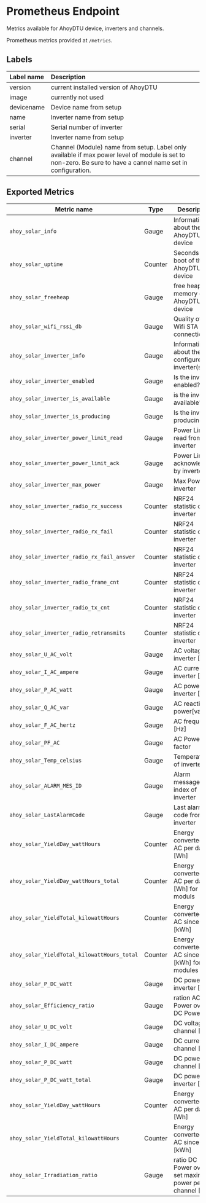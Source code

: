 # Prometheus Endpoint
Metrics available for AhoyDTU device, inverters and channels.

Prometheus metrics provided at `/metrics`.

## Labels
| Label name   | Description                           |
|:-------------|:--------------------------------------|
| version      | current installed version of AhoyDTU  |
| image        | currently not used                    |
| devicename   | Device name from setup                |
| name         | Inverter name from setup              |
| serial       | Serial number of inverter             |
| inverter     | Inverter name from setup              |
| channel      | Channel (Module) name from setup. Label only available if max power level of module is set to non-zero. Be sure to have a cannel name set in configuration. |

## Exported Metrics
| Metric name                                  | Type    | Description                                              | Labels       |
|----------------------------------------------|---------|----------------------------------------------------------|--------------|
| `ahoy_solar_info`                            | Gauge   | Information about the AhoyDTU device                     | version, image, devicename |
| `ahoy_solar_uptime`                          | Counter | Seconds since boot of the AhoyDTU device                 | devicename |
| `ahoy_solar_freeheap`                        | Gauge   | free heap memory of the AhoyDTU device                   | devicename |
| `ahoy_solar_wifi_rssi_db`                    | Gauge   | Quality of the Wifi STA connection                       | devicename |
| `ahoy_solar_inverter_info`                   | Gauge   | Information about the configured inverter(s)             | name, serial |
| `ahoy_solar_inverter_enabled`                | Gauge   | Is the inverter enabled?                                 | inverter  |
| `ahoy_solar_inverter_is_available`           | Gauge   | is the inverter available?                               | inverter  |
| `ahoy_solar_inverter_is_producing`           | Gauge   | Is the inverter producing?                               | inverter  |
| `ahoy_solar_inverter_power_limit_read`       | Gauge   | Power Limit read from inverter                           | inverter  |
| `ahoy_solar_inverter_power_limit_ack`        | Gauge   | Power Limit acknowledged by inverter                     | inverter  |
| `ahoy_solar_inverter_max_power`              | Gauge   | Max Power of inverter                                    | inverter  |
| `ahoy_solar_inverter_radio_rx_success`       | Counter | NRF24 statistic of inverter                              | inverter  |
| `ahoy_solar_inverter_radio_rx_fail`          | Counter | NRF24 statistic of inverter                              | inverter  |
| `ahoy_solar_inverter_radio_rx_fail_answer`   | Counter | NRF24 statistic of inverter                              | inverter  |
| `ahoy_solar_inverter_radio_frame_cnt`        | Counter | NRF24 statistic of inverter                              | inverter  |
| `ahoy_solar_inverter_radio_tx_cnt`           | Counter | NRF24 statistic of inverter                              | inverter  |
| `ahoy_solar_inverter_radio_retransmits`      | Counter | NRF24 statistic of inverter                              | inverter  |
| `ahoy_solar_U_AC_volt`                       | Gauge   | AC voltage of inverter [V]                               | inverter  |
| `ahoy_solar_I_AC_ampere`                     | Gauge   | AC current of inverter [A]                               | inverter  |
| `ahoy_solar_P_AC_watt`                       | Gauge   | AC power of inverter [W]                                 | inverter  |
| `ahoy_solar_Q_AC_var`                        | Gauge   | AC reactive power[var]                                   | inverter  |
| `ahoy_solar_F_AC_hertz`                      | Gauge   | AC frequency [Hz]                                        | inverter  |
| `ahoy_solar_PF_AC`                           | Gauge   | AC Power factor                                          | inverter  |
| `ahoy_solar_Temp_celsius`                    | Gauge   | Temperature of inverter                                  | inverter  |
| `ahoy_solar_ALARM_MES_ID`                    | Gauge   | Alarm message index of inverter                          | inverter  |
| `ahoy_solar_LastAlarmCode`                   | Gauge   | Last alarm code from inverter                            | inverter  |
| `ahoy_solar_YieldDay_wattHours`              | Counter | Energy converted to AC per day [Wh]                      | inverter,channel  |
| `ahoy_solar_YieldDay_wattHours_total`        | Counter | Energy converted to AC per day [Wh] for all moduls       | inverter  |
| `ahoy_solar_YieldTotal_kilowattHours`        | Counter | Energy converted to AC since reset [kWh]                 | inverter,channel  |
| `ahoy_solar_YieldTotal_kilowattHours_total`  | Counter | Energy converted to AC since reset [kWh] for all modules | inverter  |
| `ahoy_solar_P_DC_watt`                       | Gauge   | DC power of inverter [W]                                 | inverter  |
| `ahoy_solar_Efficiency_ratio`                | Gauge   | ration AC Power over DC Power [%]                        | inverter  |
| `ahoy_solar_U_DC_volt`                       | Gauge   | DC voltage of channel [V]                                | inverter, channel |
| `ahoy_solar_I_DC_ampere`                     | Gauge   | DC current of channel [A]                                | inverter, channel |
| `ahoy_solar_P_DC_watt`                       | Gauge   | DC power of channel [P]                                  | inverter, channel |
| `ahoy_solar_P_DC_watt_total`                 | Gauge   | DC power of inverter [P]                                 | inverter |
| `ahoy_solar_YieldDay_wattHours`              | Counter | Energy converted to AC per day [Wh]                      | inverter, channel |
| `ahoy_solar_YieldTotal_kilowattHours`        | Counter | Energy converted to AC since reset [kWh]                 | inverter, channel |
| `ahoy_solar_Irradiation_ratio`               | Gauge   | ratio DC Power over set maximum power per channel [%]    | inverter, channel |

